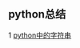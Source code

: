 ## python总结

1 [python中的字符串](https://github.com/luofengmacheng/algorithms/blob/master/python/string.md)

